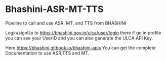 # Bhashini-ASR-MT-TTS
Pipeline to call and use ASR, MT, and TTS from BHASHINI 

Login/signUp to https://bhashini.gov.in/ulca/user/login there if go in profile you can see your UserID and you can also generate the ULCA API Key.

Here https://bhashini.gitbook.io/bhashini-apis You can get the complete Documentation to use ASR,TTS and MT.
